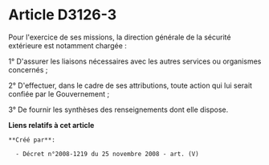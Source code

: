 # Article D3126-3

Pour l'exercice de ses missions, la direction générale de la sécurité extérieure est notamment chargée :

1° D'assurer les liaisons nécessaires avec les autres services ou organismes concernés ;

2° D'effectuer, dans le cadre de ses attributions, toute action qui lui serait confiée par le Gouvernement ;

3° De fournir les synthèses des renseignements dont elle dispose.

**Liens relatifs à cet article**

	**Créé par**:

	  - Décret n°2008-1219 du 25 novembre 2008 - art. (V)
